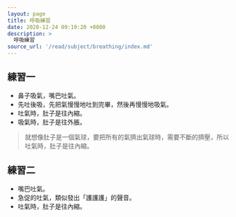 ```yaml
---
layout: page
title: 呼吸練習
date: 2020-12-24 09:19:20 +0800
description: >
  呼吸練習
source_url: '/read/subject/breathing/index.md'
---
```



## 練習一

* 鼻子吸氣，嘴巴吐氣。
* 先吐後吸，先把氣慢慢地吐到完畢，然後再慢慢地吸氣。
* 吐氣時，肚子是往內縮。
* 吸氣時，肚子是往外脹。

> 就想像肚子是一個氣球，要把所有的氣擠出氣球時，需要不斷的擠壓，所以吐氣時，肚子是往內縮。

## 練習二

* 嘴巴吐氣。
* 急促的吐氣，類似發出「護護護」的聲音。
* 吐氣時，肚子是往內縮。
